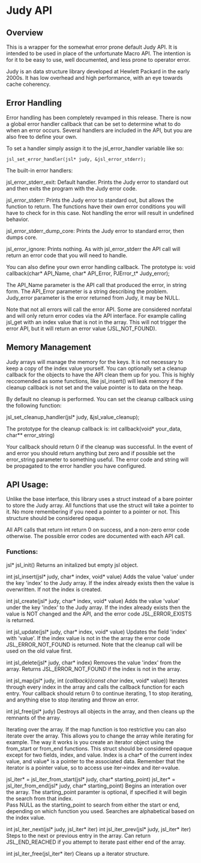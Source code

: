 # Judy API

## Overview

This is a wrapper for the somewhat error prone default Judy API.  It is intended
to be used in place of the unfortunate Macro API.  The intention is for it to be
easy to use, well documented, and less prone to operator error.  

Judy is an data structure library developed at Hewlett Packard in the
early 2000s.  It has low overhead and high performance, with an eye towards
cache coherency.  

## Error Handling

Error handling has been completely revamped in this release.  There is now a
global error handler callback that can be set to determine what to do when
an error occurs.  Several handlers are included in the API, but you are also
free to define your own.  

To set a handler simply assign it to the jsl\_error\_handler variable like so:

`jsl_set_error_handler(jsl* judy, &jsl_error_stderr);`

The built-in error handlers:

jsl\_error\_stderr\_exit: Default handler.  Prints the Judy error to standard out
		       and then exits the program with the Judy error code.

jsl\_error\_stderr: Prints the Judy error to standard out, but allows the function
		  to return.  The functions have their own error conditions you
		  will have to check for in this case.  Not handling the error
		  will result in undefined behavior.

jsl\_error\_stderr\_dump\_core: Prints the Judy error to standard error, then dumps
			    core. 

jsl\_error\_ignore: Prints nothing.  As with jsl\_error\_stderr the API call will
		  return an error code that you will need to handle.  

You can also define your own error handling callback.  The prototype is:
void callback(char* API\_Name, char* API\_Error, PJError\_t* Judy\_error);

The API_Name parameter is the API call that produced the error, in string form.
The API_Error parameter is a string describing the problem.
Judy_error parameter is the error returned from Judy, it may be NULL.

Note that not all errors will call the error API.  Some are considered 
nonfatal and will only return error codes via the API interface.  For example
calling jsl_get with an index value that is not in the array.  This will not
trigger the error API, but it will return an error value (JSL_NOT_FOUND).  

## Memory Management

Judy arrays will manage the memory for the keys.  It is not necessary to keep
a copy of the index value yourself.  You can optionally set a cleanup callback
for the objects to have the API clean them up for you.  This is highly 
reccomended as some functions, like jsl\_insert() will leak memory if the 
cleanup callback is not set and the value pointer is to data on the heap.

By default no cleanup is performed.  You can set the cleanup callback using
the following function:

jsl\_set\_cleanup\_handler(jsl* judy, &jsl\_value\_cleanup);

The prototype for the cleanup callback is:
int callback(void* your\_data, char** error\_string)

Your callback should return 0 if the cleanup was successful.  In the event of
and error you should return anything but zero and if possible set the 
error_string parameter to something useful.  The error code and string will
be propagated to the error handler you have configured.

## API Usage:

Unlike the base interface, this library uses a struct instead of a bare pointer
to store the Judy array.  All functions that use the struct will take a pointer
to it.  No more remembering if you need a pointer to a pointer or not.
This structure should be considered opaque.

All API calls that return int return 0 on success, and a non-zero error code
otherwise.  The possible error codes are documented with each API call.

### Functions:
jsl* jsl\_init()
  Returns an initalized but empty jsl object.  

int jsl\_insert(jsl* judy, char* index, void* value)
  Adds the value 'value' under the key 'index' to the Judy array.  If the index
  already exists then the value is overwritten.  If not the index is created.

int jsl\_create(jsl* judy, char* index, void* value)
  Adds the value 'value' under the key 'index' to the Judy array.  If the index
  already exists then the value is NOT changed and the API, and the error code
  JSL\_ERROR\_EXISTS is returned. 

int jsl\_update(jsl* judy, char* index, void* value)
  Updates the field 'index' with 'value'.  If the index value is not in the the
  array the error code JSL_ERROR_NOT_FOUND is returned.  Note that the cleanup
  call will be used on the old value first.

int jsl\_delete(jsl* judy, char* index)
  Removes the value 'index' from the array.  Returns JSL_ERROR_NOT_FOUND if the
  index is not in the array.

int jsl\_map(jsl* judy, int (*callback)(const char* index, void* value))
  Iterates through every index in the array and calls the callback function for
  each entry.  Your callback should return 0 to continue iterating, 1 to stop
  iterating, and anything else to stop iterating and throw an error. 

int jsl\_free(jsl* judy)
  Destroys all objects in the array, and then cleans up the remnants of the 
  array.

Iterating over the array.
If the map function is too restrictive you can also iterate over the array.
This allows you to change the array while iterating for example.  The way it 
works is you create an iterator object using the from\_start or from\_end 
functions.  This struct should be considered opaque except for two fields, 
index, and value.  Index is a char* of the current index value, and value*
is a pointer to the associated data.  Remember that the iterator is a pointer
value, so to access use iter->index and iter->value.

jsl\_iter* = jsl\_iter\_from\_start(jsl* judy, char* starting\_point)
jsl\_iter* = jsl\_iter\_from\_end(jsl* judy, char* starting\_point)
  Begins an interation over the array.  The starting\_point paramter is 
  optional, if specified it will begin the search from that index.  
  Pass NULL as the starting\_point to search from either the start or end, 
  depending on which function you used.
  Searches are alphabetical based on the index value.
 
int jsl\_iter\_next(jsl* judy, jsl\_iter* iter)
int jsl\_iter\_prev(jsl* judy, jsl\_iter* iter)
  Steps to the next or previous entry in the array.  Can return
  JSL\_END\_REACHED if you attempt to iterate past either end of the array. 

int jsl\_iter\_free(jsl\_iter* iter)
  Cleans up a iterator structure.


